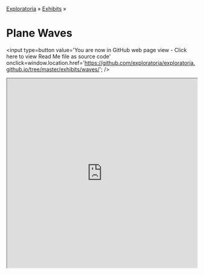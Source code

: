 [Exploratoria]( http://exploratoria.github.io ) &raquo; [Exhibits]( http://exploratoria.github.io/exhibits/ ) &raquo;

Plane Waves
====

<span style=display:none; >[You are now in GitHub source code view - click here to view Read Me file as a web page]( http://exploratoria.github.io/exhibits/waves/index.html "View file as a web page." ) </span>
<input type=button value='You are now in GitHub web page view - Click here to view Read Me file as source code' onclick=window.location.href='https://github.com/exploratoria/exploratoria.github.io/tree/master/exhibits/waves/'; />

<span style=display:none>_View as a web page to see the content of this iframe_</span>
<iframe src=http://exploratoria.github.io/lib/code-edit-view/code-edit-view.html#http://exploratoria.github.io/exhibits/waves/plane-wave-lattice/plane-wave-lattice.html width=100% height=500px></iframe>

